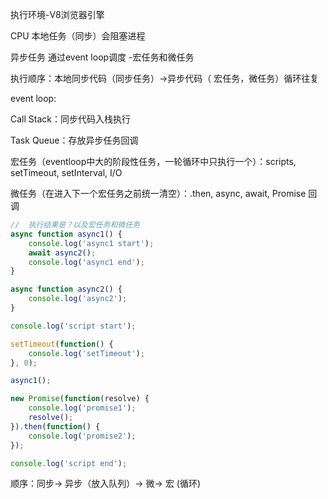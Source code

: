 执行环境-V8浏览器引擎

CPU 本地任务（同步）会阻塞进程

异步任务 通过event loop调度 -宏任务和微任务

执行顺序：本地同步代码（同步任务）->异步代码（ 宏任务，微任务）循环往复



event loop:

Call Stack：同步代码入栈执行

Task Queue：存放异步任务回调



宏任务（eventloop中大的阶段性任务，一轮循环中只执行一个）：scripts, setTimeout, setInterval, I/O

微任务（在进入下一个宏任务之前统一清空）：.then, async, await, Promise 回调



```javascript
//  执行结果是？以及宏任务和微任务
async function async1() {
    console.log('async1 start');
    await async2();
    console.log('async1 end');
}

async function async2() {
    console.log('async2');
}

console.log('script start');

setTimeout(function() {
    console.log('setTimeout');
}, 0);

async1();

new Promise(function(resolve) {
    console.log('promise1');
    resolve();
}).then(function() {
    console.log('promise2');
});

console.log('script end');
```

顺序：同步-> 异步（放入队列）-> 微-> 宏 (循环)